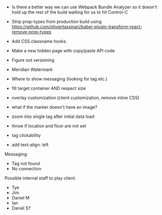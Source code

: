 - Is there a better way we can use Webpack Bundle Analyzer so it doesn't hold up
  the rest of the build waiting for us to hit Control-C
- Strip prop-types from production build using
  <https://github.com/oliviertassinari/babel-plugin-transform-react-remove-prop-types>
- Add CSS classname hooks.
- Make a new hidden page with copy/paste API code
- Figure out versioning
- Meridian Watermark
- Where to show messaging (looking for tag etc.)
- fill target container AND respect size
- overlay customization (client customization, remove inline CSS)
- what if the marker doesn't have an image?
- zoom into single tag after initial data load
- throw if location and floor are not set
- tag clickability

- add text-align: left

Messaging:

- Tag not found
- No connection

Possible internal staff to play client:

- Tye
- Jim
- Daniel M
- Ian
- Daniel S?
